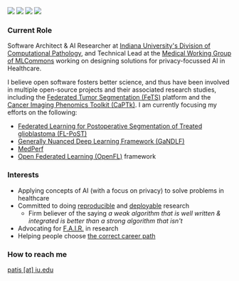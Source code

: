 <!--
**sarthakpati/sarthakpati** is a ✨ _special_ ✨ repository because its `README.md` (this file) appears on your GitHub profile.

### Hi there 👋

Here are some ideas to get you started:

- 🔭 I’m currently working on ...
- 🌱 I’m currently learning ...
- 👯 I’m looking to collaborate on ...
- 🤔 I’m looking for help with ...
- 💬 Ask me about ...
- 📫 How to reach me: ...
- 😄 Pronouns: ...
- ⚡ Fun fact: ...
-->

<!--
<p align="center">
-->
<a href="https://scholar.google.com/citations?user=lL5jPysAAAAJ&hl=en" alt="Citation"><img src="https://img.shields.io/badge/Google%20Scholar-Profile-red" /></a>
<a href="https://orcid.org/0000-0003-2243-8487" alt="Citation"><img src="https://img.shields.io/badge/ORCID-Profile-green" /></a>
<a href="https://www.linkedin.com/in/sarthakpati" alt="Citation"><img src="https://img.shields.io/badge/LinkedIn-Profile-blue" /></a>
<a href="https://twitter.com/sarthakpati" alt="Citation"><img src="https://img.shields.io/twitter/follow/sarthakpati?style=social" /></a>
<!--
</p>
<a href="https://twitter.com/sarthakpati" alt="Citation"><img src="https://img.shields.io/twitter/follow/sarthakpati?style=social" /></a>
-->

### Current Role 
Software Architect & AI Researcher at [Indiana University's Division of Computational Pathology](https://medicine.iu.edu/pathology/research/computational-pathology), and Technical Lead at the [Medical Working Group of MLCommons](https://mlcommons.org/en/groups/research-medical/) working on designing solutions for privacy-focussed AI in Healthcare.

I believe open software fosters better science, and thus have been involved in multiple open-source projects and their associated research studies, including the [Federated Tumor Segmentation (FeTS)](https://www.fets.ai/) platform and the [Cancer Imaging Phenomics Toolkit (CaPTk)](https://www.med.upenn.edu/cbica/captk/). I am currently focusing my efforts on the following: 

- [Federated Learning for Postoperative Segmentation of Treated glioblastoma (FL-PoST)](https://fets-ai.github.io/FL-PoST/)
- [Generally Nuanced Deep Learning Framework (GaNDLF)](https://mlcommons.github.io/GaNDLF)
- [MedPerf](https://www.medperf.org)
- [Open Federated Learning (OpenFL)](https://github.com/securefederatedai/openfl) framework


### Interests
- Applying concepts of AI (with a focus on privacy) to solve problems in healthcare
- Committed to doing [reproducible](https://en.wikipedia.org/wiki/Reproducibility#Reproducible_research) and [deployable](https://en.wikipedia.org/wiki/Software_deployment) research
  - Firm believer of the saying _a weak algorithm that is well written & integrated is better than a strong algorithm that isn't_
- Advocating for [F.A.I.R.](https://en.wikipedia.org/wiki/FAIR_data) in research
- Helping people choose [the correct career path](https://oitecareersblog.od.nih.gov/2010/09/28/industry-vs-academia-which-is-right-for-you/)


### How to reach me 
[patis [at] iu.edu](mailto:patis@iu.edu)
